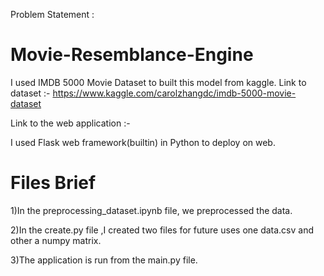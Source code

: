 Problem Statement : 

# Movie-Resemblance-Engine

I used IMDB 5000 Movie Dataset to built this model  from kaggle.
Link to dataset :- https://www.kaggle.com/carolzhangdc/imdb-5000-movie-dataset

Link to the web application :- 


I used Flask web framework(builtin) in Python to deploy on web.

# Files Brief

1)In the preprocessing_dataset.ipynb file, we preprocessed the data. 

2)In the create.py file ,I created two files for future uses one data.csv and other a numpy matrix.

3)The application is run from the main.py file.
